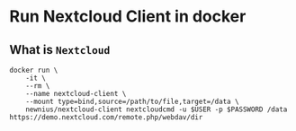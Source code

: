 # Run Nextcloud Client in docker

## What is `Nextcloud`


```
docker run \
	-it \
	--rm \
	--name nextcloud-client \
	--mount type=bind,source=/path/to/file,target=/data \
	newnius/nextcloud-client nextcloudcmd -u $USER -p $PASSWORD /data https://demo.nextcloud.com/remote.php/webdav/dir
```

